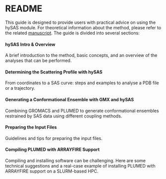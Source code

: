 # README
This guide is designed to provide users with practical advice on using the hySAS module. For theoretical information about the method, please refer to the related [manuscript](https://pubs.acs.org/doi/full/10.1021/acs.jctc.3c00864). The guide is divided into several sections:

#### hySAS Intro & Overview
A brief introduction to the method, basic concepts, and an overview of the analyses that can be performed.

#### Determining the Scattering Profile with hySAS
From coordinates to a SAS curve: steps and examples to analyse a PDB file or a trajectory.

#### Generating a Conformational Ensemble with GMX and hySAS
Combining GROMACS and PLUMED to generate conformational ensembles restrained by SAS data using different coupling methods.

#### Preparing the Input Files
Guidelines and tips for preparing the input files.

#### Compiling PLUMED with ARRAYFIRE Support
Compiling and installing software can be challenging. Here are some technical suggestions and a real-case example of installing PLUMED with ARRAYFIRE support on a SLURM-based HPC.